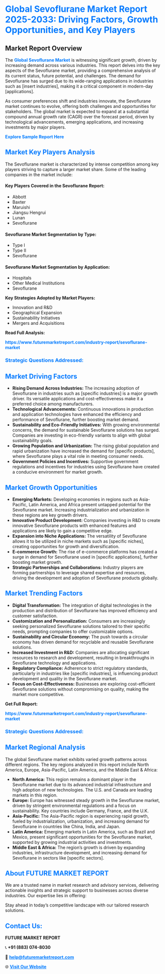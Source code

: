 <h1 style="color: #007BFF;">Global Sevoflurane Market Report 2025-2033: Driving Factors, Growth Opportunities, and Key Players</h1>

<section id="overview">
<h2>Market Report Overview</h2>
<p>The <a href="https://www.futuremarketreport.com/industry-report/sevoflurane-market" style="color: #007BFF; text-decoration: none;"><strong>Global Sevoflurane Market</strong></a> is witnessing significant growth, driven by increasing demand across various industries. This report delves into the key aspects of the Sevoflurane market, providing a comprehensive analysis of its current status, future potential, and challenges. The demand for Sevoflurane has surged due to its wide-ranging applications in industries such as [insert industries], making it a critical component in modern-day [applications].</p>
<p>As consumer preferences shift and industries innovate, the Sevoflurane market continues to evolve, offering both challenges and opportunities for stakeholders. The global market is expected to expand at a substantial compound annual growth rate (CAGR) over the forecast period, driven by technological advancements, emerging applications, and increasing investments by major players.</p>
</section>

<section id="overview">
<p><a href="https://www.futuremarketreport.com/request-sample/reportId=30428" style="color: #007BFF; text-decoration: none;"><strong>Explore Sample Report Here</strong></a></p>
</section>

<section id="key-players">
<h2 style="color: #007BFF;">Market Key Players Analysis</h2>
<p>The Sevoflurane market is characterized by intense competition among key players striving to capture a larger market share. Some of the leading companies in the market include:</p>
<h4>Key Players Covered in the Sevoflurane Report:</h4>
<ul><li>Abbott</li><li>Baxter</li><li>Maruishi</li><li>Jiangsu Hengrui</li><li>Lunan</li><li>Sevoflurane</li></ul>
<h4>Sevoflurane Market Segmentation by Type:</h4>
<ul><li>Type I</li><li>Type II</li><li>Sevoflurane</li></ul>

<h4>Sevoflurane Market Segmentation by Application:</h4>
<ul><li>Hospitals</li><li>Other Medical Institutions</li><li>Sevoflurane</li></ul>
<p><strong>Key Strategies Adopted by Market Players:</strong></p>
<ul>
<li>Innovation and R&D</li>
<li>Geographical Expansion</li>
<li>Sustainability Initiatives</li>
<li>Mergers and Acquisitions</li>
</ul>
</section>

<section>
<p><strong>Read Full Analysis: </strong></p><a href="https://www.futuremarketreport.com/industry-report/sevoflurane-market" style="color: #007BFF; text-decoration: none;"><strong>https://www.futuremarketreport.com/industry-report/sevoflurane-market</strong></a>
<h3 style="color: #007BFF;">Strategic Questions Addressed:</h3>
</section>

<section id="driving-factors">
<h2 style="color: #007BFF;">Market Driving Factors</h2>
<ul>
<li><strong>Rising Demand Across Industries:</strong> The increasing adoption of Sevoflurane in industries such as [specific industries] is a major growth driver. Its versatile applications and cost-effectiveness make it a preferred choice among manufacturers.</li>
<li><strong>Technological Advancements:</strong> Continuous innovations in production and application technologies have enhanced the efficiency and performance of Sevoflurane, further boosting market demand.</li>
<li><strong>Sustainability and Eco-Friendly Initiatives:</strong> With growing environmental concerns, the demand for sustainable Sevoflurane solutions has surged. Companies are investing in eco-friendly variants to align with global sustainability goals.</li>
<li><strong>Growing Population and Urbanization:</strong> The rising global population and rapid urbanization have increased the demand for [specific products], where Sevoflurane plays a vital role in meeting consumer needs.</li>
<li><strong>Government Policies and Incentives:</strong> Supportive government regulations and incentives for industries using Sevoflurane have created a conducive environment for market growth.</li>
</ul>
</section>

<section id="growth-opportunities">
<h2 style="color: #007BFF;">Market Growth Opportunities</h2>
<ul>
<li><strong>Emerging Markets:</strong> Developing economies in regions such as Asia-Pacific, Latin America, and Africa present untapped potential for the Sevoflurane market. Increasing industrialization and urbanization in these regions are key growth drivers.</li>
<li><strong>Innovative Product Development:</strong> Companies investing in R&D to create innovative Sevoflurane products with enhanced features and applications are likely to gain a competitive edge.</li>
<li><strong>Expansion into Niche Applications:</strong> The versatility of Sevoflurane allows it to be utilized in niche markets such as [specific niches], creating opportunities for growth and diversification.</li>
<li><strong>E-commerce Growth:</strong> The rise of e-commerce platforms has created a surge in demand for Sevoflurane used in [specific applications], further boosting market growth.</li>
<li><strong>Strategic Partnerships and Collaborations:</strong> Industry players are forming partnerships to leverage shared expertise and resources, driving the development and adoption of Sevoflurane products globally.</li>
</ul>
</section>

<section id="trending-factors">
<h2 style="color: #007BFF;">Market Trending Factors</h2>
<ul>
<li><strong>Digital Transformation:</strong> The integration of digital technologies in the production and distribution of Sevoflurane has improved efficiency and customer satisfaction.</li>
<li><strong>Customization and Personalization:</strong> Consumers are increasingly seeking personalized Sevoflurane solutions tailored to their specific needs, prompting companies to offer customizable options.</li>
<li><strong>Sustainability and Circular Economy:</strong> The push towards a circular economy has driven demand for recyclable and reusable Sevoflurane solutions.</li>
<li><strong>Increased Investment in R&D:</strong> Companies are allocating significant resources to research and development, resulting in breakthroughs in Sevoflurane technology and applications.</li>
<li><strong>Regulatory Compliance:</strong> Adherence to strict regulatory standards, particularly in industries like [specific industries], is influencing product development and quality in the Sevoflurane market.</li>
<li><strong>Focus on Cost-Effectiveness:</strong> Businesses are exploring cost-efficient Sevoflurane solutions without compromising on quality, making the market more competitive.</li>
</ul>
</section>

<section>
<p><strong>Get Full Report: </strong></p><a href="https://www.futuremarketreport.com/industry-report/sevoflurane-market" style="color: #007BFF; text-decoration: none;"><strong>https://www.futuremarketreport.com/industry-report/sevoflurane-market</strong></a>
<h3 style="color: #007BFF;">Strategic Questions Addressed:</h3>
</section>


<section id="regional-analysis">
<h2 style="color: #007BFF;">Market Regional Analysis</h2>
<p>The global Sevoflurane market exhibits varied growth patterns across different regions. The key regions analyzed in this report include North America, Europe, Asia-Pacific, Latin America, and the Middle East & Africa:</p>
<ul>
<li><strong>North America:</strong> This region remains a dominant player in the Sevoflurane market due to its advanced industrial infrastructure and high adoption of new technologies. The U.S. and Canada are leading markets in this region.</li>
<li><strong>Europe:</strong> Europe has witnessed steady growth in the Sevoflurane market, driven by stringent environmental regulations and a focus on sustainability. Key countries include Germany, France, and the U.K.</li>
<li><strong>Asia-Pacific:</strong> The Asia-Pacific region is experiencing rapid growth, fueled by industrialization, urbanization, and increasing demand for Sevoflurane in countries like China, India, and Japan.</li>
<li><strong>Latin America:</strong> Emerging markets in Latin America, such as Brazil and Mexico, present significant opportunities for the Sevoflurane market, supported by growing industrial activities and investments.</li>
<li><strong>Middle East & Africa:</strong> The region’s growth is driven by expanding industries, infrastructure development, and increasing demand for Sevoflurane in sectors like [specific sectors].</li>
</ul>
</section>

<footer>
<h2 style="color: #007BFF;">About FUTURE MARKET REPORT</h2>
<p>We are a trusted name in market research and advisory services, delivering actionable insights and strategic support to businesses across diverse industries. Our expertise lies in offering:</p>

<p>Stay ahead in today’s competitive landscape with our tailored research solutions.</p>

<h2 style="color: #007BFF;">Contact Us:</h2>
<p><strong>FUTURE MARKET REPORT</strong></p>
<p>📞 <strong>+91 (883) 074-8030</strong></p>
<p>📧 <strong><a href="mailto:help@futuremarketreport.com" style="color: #007BFF;">help@futuremarketreport.com</a></strong></p>
<p>🌐 <strong><a href="https://www.futuremarketreport.com/" style="color: #007BFF;">Visit Our Website</a></strong></p>
</footer>